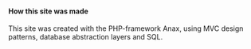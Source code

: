 #### How this site was made

This site was created with the PHP-framework Anax, using MVC design patterns, database abstraction layers and SQL.
